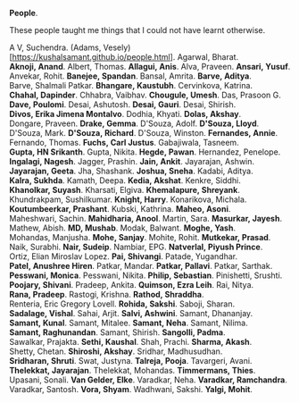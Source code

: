 **People**.

These people taught me things that I could not have learnt otherwise.

A&nbsp;V,&nbsp;Suchendra. 
(Adams,&nbsp;Vesely)[https://kushalsamant.github.io/people.html]. 
Agarwal,&nbsp;Bharat. 
**Aknoji,&nbsp;Anand**. 
Albert,&nbsp;Thomas. 
**Allagui,&nbsp;Anis**. 
Alva,&nbsp;Praveen. 
**Ansari,&nbsp;Yusuf**. 
Anvekar,&nbsp;Rohit. 
**Banejee,&nbsp;Spandan**. 
Bansal,&nbsp;Amrita. 
**Barve,&nbsp;Aditya**. 
Barve,&nbsp;Shalmali&nbsp;Patkar. 
**Bhangare,&nbsp;Kaustubh**. 
Cervinkova,&nbsp;Katrina. 
**Chahal,&nbsp;Dapinder**. 
Chhabra,&nbsp;Vaibhav. 
**Chougule,&nbsp;Umesh**. 
Das,&nbsp;Prasoon G. 
**Dave,&nbsp;Poulomi**. 
Desai,&nbsp;Ashutosh. 
**Desai,&nbsp;Gauri**. 
Desai,&nbsp;Shirish. 
**Divos,&nbsp;Erika&nbsp;Jimena&nbsp;Montalvo**. 
Dodhia,&nbsp;Khyati. 
**Dolas,&nbsp;Akshay**. 
Dongare,&nbsp;Praveen. 
**Drake,&nbsp;Gemma**. 
D'Souza,&nbsp;Adolf. 
**D'Souza,&nbsp;Lloyd**. 
D'Souza,&nbsp;Mark. 
**D'Souza,&nbsp;Richard**. 
D'Souza,&nbsp;Winston. 
**Fernandes,&nbsp;Annie**. 
Fernando,&nbsp;Thomas. 
**Fuchs,&nbsp;Carl&nbsp;Justus**. 
Gabajiwala,&nbsp;Tasneem. 
**Gupta,&nbsp;HN&nbsp;Srikanth**. 
Gupta,&nbsp;Nikita. 
**Hegde,&nbsp;Pawan**. 
Hernandez,&nbsp;Penelope. 
**Ingalagi,&nbsp;Nagesh**. 
Jagger,&nbsp;Prashin. 
**Jain,&nbsp;Ankit**. 
Jayarajan,&nbsp;Ashwin. 
**Jayarajan,&nbsp;Geeta**. 
Jha,&nbsp;Shashank. 
**Joshua,&nbsp;Sneha**. 
Kadabi,&nbsp;Aditya. 
**Kalra,&nbsp;Sukhda**. 
Kamath,&nbsp;Deepa. 
**Kedia,&nbsp;Akshat**. 
Kenkre,&nbsp;Siddhi. 
**Khanolkar,&nbsp;Suyash**. 
Kharsati,&nbsp;Elgiva. 
**Khemalapure,&nbsp;Shreyank**. 
Khundrakpam,&nbsp;Sushilkumar. 
**Knight,&nbsp;Harry**. 
Konarikova,&nbsp;Michala. 
**Koutumbeerkar,&nbsp;Prashant**. 
Kubski,&nbsp;Kathrina. 
**Maheo,&nbsp;Asoni**. 
Maheshwari,&nbsp;Sachin. 
**Mahidharia,&nbsp;Anool**. 
Martin,&nbsp;Sara. 
**Masurkar,&nbsp;Jayesh**. 
Mathew,&nbsp;Abish. 
**MD,&nbsp;Mushab**. 
Modak,&nbsp;Balwant. 
**Moghe,&nbsp;Yash**. 
Mohandas,&nbsp;Manjusha. 
**Mohe,&nbsp;Sanjay**. 
Mohite,&nbsp;Rohit. 
**Mutkekar,&nbsp;Prasad**. 
Naik,&nbsp;Surabhi. 
**Nair,&nbsp;Sudeip**. 
Nambiar,&nbsp;EPG. 
**Natverlal,&nbsp;Piyush&nbsp;Prince**. 
Ortiz,&nbsp;Elian&nbsp;Miroslav&nbsp;Lopez. 
**Pai,&nbsp;Shivangi**. 
Patade,&nbsp;Yugandhar. 
**Patel,&nbsp;Anushree&nbsp;Hiren**. 
Patkar,&nbsp;Mandar. 
**Patkar,&nbsp;Pallavi**. 
Patkar,&nbsp;Sarthak. 
**Pesswani,&nbsp;Monica**. 
Pesswani,&nbsp;Nikita. 
**Philip,&nbsp;Sebastian**. 
Pinishetti,&nbsp;Srushti. 
**Poojary,&nbsp;Shivani**. 
Pradeep,&nbsp;Ankita. 
**Quimson,&nbsp;Ezra&nbsp;Leih**. 
Rai,&nbsp;Nitya. 
**Rana,&nbsp;Pradeep**. 
Rastogi,&nbsp;Krishna. 
**Rathod,&nbsp;Shraddha**. 
Renteria,&nbsp;Eric&nbsp;Gregory&nbsp;Lovell. 
**Rohida,&nbsp;Sakshi**. 
Saboji,&nbsp;Sharan. 
**Sadalage,&nbsp;Vishal**. 
Sahai,&nbsp;Arjit. 
**Salvi,&nbsp;Ashwini**. 
Samant,&nbsp;Dhananjay. 
**Samant,&nbsp;Kunal**. 
Samant,&nbsp;Mitalee. 
**Samant,&nbsp;Neha**. 
Samant,&nbsp;Nilima. 
**Samant,&nbsp;Raghunandan**. 
Samant,&nbsp;Shirish. 
**Sangolli,&nbsp;Padma**. 
Sawalkar,&nbsp;Prajakta. 
**Sethi,&nbsp;Kaushal**. 
Shah,&nbsp;Prachi. 
**Sharma,&nbsp;Akash**. 
Shetty,&nbsp;Chetan. 
**Shiroshi,&nbsp;Akshay**. 
Sridhar,&nbsp;Madhusudhan. 
**Sridharan,&nbsp;Shruti**. 
Swat,&nbsp;Justyna. 
**Talreja,&nbsp;Pooja**. 
Tavargeri,&nbsp;Avani. 
**Thelekkat,&nbsp;Jayarajan**. 
Thelekkat,&nbsp;Mohandas. 
**Timmermans,&nbsp;Thies**. 
Upasani,&nbsp;Sonali. 
**Van Gelder,&nbsp;Elke**. 
Varadkar,&nbsp;Neha. 
**Varadkar,&nbsp;Ramchandra**. 
Varadkar,&nbsp;Santosh. 
**Vora,&nbsp;Shyam**. 
Wadhwani,&nbsp;Sakshi. 
**Yalgi,&nbsp;Mohit**. 
